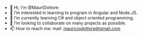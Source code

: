 - 👋 Hi, I’m @MauriDottore
- 👀 I’m interested in learning to program in Angular and Node.JS.
- 🌱 I’m currently learning C# and object oriented programming.
- 💞️ I’m looking to collaborate on many projects as possible.
- 📫 How to reach me: mail: mauriciodottore@gmail.com

<!---
MauricioDottore/MauricioDottore is a ✨ special ✨ repository because its `README.md` (this file) appears on your GitHub profile.
You can click the Preview link to take a look at your changes.
--->
